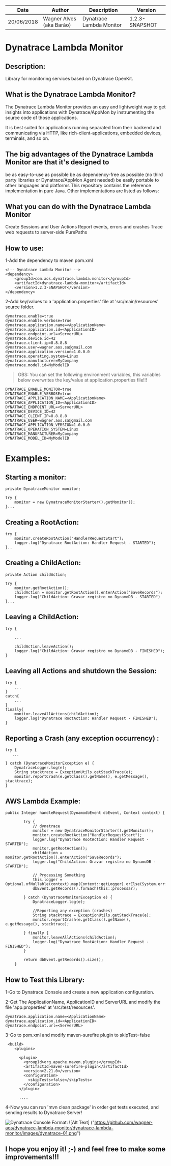 | Date| Author | Description | Version |
| --- | --- | --- | --- |
| 20/06/2018 | Wagner Alves (aka Barão) | Dynatrace Lambda Monitor | 1.2.3-SNAPSHOT | 

# Dynatrace Lambda Monitor

## Description:
Library for monitoring services based on Dynatrace OpenKit.

## What is the Dynatrace Lambda Monitor?
The Dynatrace Lambda Monitor provides an easy and lightweight way to get insights into applications with Dynatrace/AppMon by instrumenting the source code of those applications.

It is best suited for applications running separated from their backend and communicating via HTTP, like rich-client-applications, embedded devices, terminals, and so on.

## The big advantages of the Dynatrace Lambda Monitor are that it's designed to

be as easy-to-use as possible
be as dependency-free as possible (no third party libraries or Dynatrace/AppMon Agent needed)
be easily portable to other languages and platforms
This repository contains the reference implementation in pure Java. Other implementations are listed as follows:

## What you can do with the Dynatrace Lambda Monitor

Create Sessions and User Actions
Report events, errors and crashes
Trace web requests to server-side PurePaths

## How to use:

1-Add the dependency to maven pom.xml

```
<!-- Dynatrace Lambda Monitor -->		
<dependency>
    <groupId>com.aos.dynatrace.lambda.monitor</groupId>
    <artifactId>dynatrace-lambda-monitor</artifactId>
    <version>1.2.3-SNAPSHOT</version>
</dependency>
```
2-Add key/values to a 'application.properties' file at 'src/main/resources' source folder.

```
dynatrace.enable=true
dynatrace.enable.verbose=true
dynatrace.application.name=<ApplicationName>
dynatrace.application.id=<ApplicationID>
dynatrace.endpoint.url=<ServerURL>
dynatrace.device.id=42
dynatrace.client.ip=8.8.8.8
dynatrace.user=wagner.aos.sa@gmail.com
dynatrace.application.version=1.0.0.0
dynatrace.operating.system=Linux
dynatrace.manufacturer=MyCompany
dynatrace.model.id=MyModelID
```

> OBS: You can set the following environment variables, this variables below overwrites the key/value at application.properties file!!!

```
DYNATRACE_ENABLE_MONITOR=true
DYNATRACE_ENABLE_VERBOSE=true
DYNATRACE_APPLICATION_NAME=<ApplicationName>
DYNATRACE_APPLICATION_ID=<ApplicationID>
DYNATRACE_ENDPOINT_URL=<ServerURL>
DYNATRACE_DEVICE_ID=42
DYNATRACE_CLIENT_IP=8.8.8.8
DYNATRACE_USER=wagner.aos.sa@gmail.com
DYNATRACE_APPLICATION_VERSION=1.0.0.0
DYNATRACE_OPERATION_SYSTEM=Linux
DYNATRACE_MANUFACTURER=MyCompany
DYNATRACE_MODEL_ID=MyModelID
```

# Examples:

## Starting a monitor:
```
private DynatraceMonitor monitor;

try {
    monitor = new DynatraceMonitorStarter().getMonitor();
}...
```

## Creating a RootAction:
```
try {
    monitor.createRootAction("HandlerRequestStart");
    logger.log("Dynatrace RootAction: Handler Request - STARTED");
}..

```

## Creating a ChildAction:
```
private Action childAction;

try {
    monitor.getRootAction();
    childAction = monitor.getRootAction().enterAction("SaveRecords");
    logger.log("ChildAction: Gravar registro no DynamoDB - STARTED")
}...

```

## Leaving a ChildAction:
```
try {

    ...

    childAction.leaveAction();
    logger.log("ChildAction: Gravar registro no DynamoDB - FINISHED");
}
```

## Leaving all Actions and shutdown the Session:
```
try {
    ...
}
catch{
    ...
}
finally{
    monitor.leaveAllActions(childAction);
    logger.log("Dynatrace RootAction: Handler Request - FINISHED");
}
```

## Reporting a Crash (any exception occurrency) :
```
try {
   ...

} catch (DynatraceMonitorException e) {
    DynatraceLogger.log(e);
    String stacktrace = ExceptionUtils.getStackTrace(e);
    monitor.reportCrash(e.getClass().getName(), e.getMessage(), stacktrace);
}

```

## AWS Lambda Example:

```
public Integer handleRequest(DynamodbEvent dbEvent, Context context) {

        try {
            // dynatrace
            monitor = new DynatraceMonitorStarter().getMonitor();
            monitor.createRootAction("HandlerRequestStart");
            logger.log("Dynatrace RootAction: Handler Request - STARTED");
            monitor.getRootAction();
            childAction = monitor.getRootAction().enterAction("SaveRecords");
            logger.log("ChildAction: Gravar registro no DynamoDB - STARTED");

            // Processing Something
            this.logger = Optional.ofNullable(context).map(Context::getLogger).orElse(System.err::println);
            dbEvent.getRecords().forEach(this::processar);

        } catch (DynatraceMonitorException e) {
            DynatraceLogger.log(e);
            
            //Reporting any exception (crashes)
            String stacktrace = ExceptionUtils.getStackTrace(e);
            monitor.reportCrash(e.getClass().getName(), e.getMessage(), stacktrace);
            
        } finally {
            monitor.leaveAllActions(childAction);
            logger.log("Dynatrace RootAction: Handler Request - FINISHED");
        }

        return dbEvent.getRecords().size();
    }

```

## How to Test this Library:

1-Go to Dynatrace Console and create a new application configuration.

2-Get The ApplicationName, ApplicationID and ServerURL and modify the file 'app.properties' at 'src/test/resources'.
```
dynatrace.application.name=<ApplicationName>
dynatrace.application.id=<ApplicationID>
dynatrace.endpoint.url=<ServerURL>
```

3-Go to pom.xml and modify maven-surefire plugin to skipTest=false
```
 <build>
    <plugins>
    
      <plugin>
        <groupId>org.apache.maven.plugins</groupId>
        <artifactId>maven-surefire-plugin</artifactId>
        <version>2.21.0</version>
       	<configuration>
          <skipTests>false</skipTests>
        </configuration>
      </plugin>

      ....

```

4-Now you can run 'mvn clean package' in order get tests executed, and sending results to Dynatrace Server!

![Dynatrace Console](/dynatrace-lambda-monitor/images/dynatrace-01.png)
Format: ![Alt Text] ("https://github.com/wagner-aos/dynatrace-lambda-monitor/dynatrace-lambda-monitor/images/dynatrace-01.png")


## I hope you enjoy it!  ;-) and feel free to make some improvements!!!

